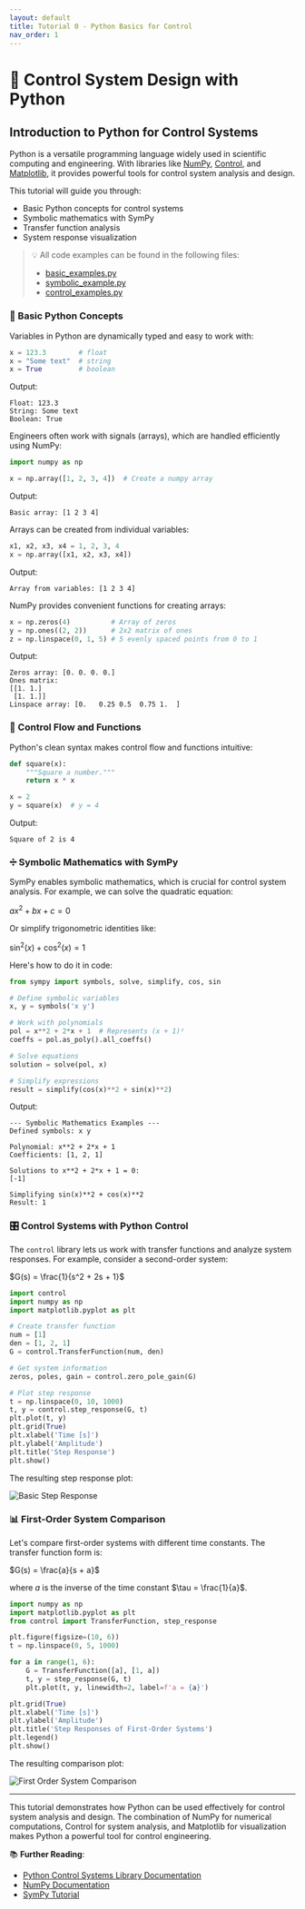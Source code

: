 ```yaml
---
layout: default
title: Tutorial 0 - Python Basics for Control
nav_order: 1
---
```


# 🐍 Control System Design with Python

## Introduction to Python for Control Systems

Python is a versatile programming language widely used in scientific computing and engineering. With libraries like [NumPy](https://numpy.org/), [Control](https://python-control.org/), and [Matplotlib](https://matplotlib.org/), it provides powerful tools for control system analysis and design.

This tutorial will guide you through:
- Basic Python concepts for control systems
- Symbolic mathematics with SymPy
- Transfer function analysis
- System response visualization

> 💡 All code examples can be found in the following files:
> - [basic_examples.py](basic_examples.py)
> - [symbolic_example.py](symbolic_example.py)
> - [control_examples.py](control_examples.py)

### 🔧 Basic Python Concepts

Variables in Python are dynamically typed and easy to work with:

```python
x = 123.3        # float
x = "Some text"  # string
x = True         # boolean
```
Output:
```
Float: 123.3
String: Some text
Boolean: True
```

Engineers often work with signals (arrays), which are handled efficiently using NumPy:

```python
import numpy as np

x = np.array([1, 2, 3, 4])  # Create a numpy array
```
Output:
```
Basic array: [1 2 3 4]
```

Arrays can be created from individual variables:

```python
x1, x2, x3, x4 = 1, 2, 3, 4
x = np.array([x1, x2, x3, x4])
```
Output:
```
Array from variables: [1 2 3 4]
```

NumPy provides convenient functions for creating arrays:

```python
x = np.zeros(4)          # Array of zeros
y = np.ones((2, 2))      # 2x2 matrix of ones
z = np.linspace(0, 1, 5) # 5 evenly spaced points from 0 to 1
```
Output:
```
Zeros array: [0. 0. 0. 0.]
Ones matrix:
[[1. 1.]
 [1. 1.]]
Linspace array: [0.   0.25 0.5  0.75 1.  ]
```

### 🔄 Control Flow and Functions

Python's clean syntax makes control flow and functions intuitive:

```python
def square(x):
    """Square a number."""
    return x * x

x = 2
y = square(x)  # y = 4
```
Output:
```
Square of 2 is 4
```

### ➗ Symbolic Mathematics with SymPy

SymPy enables symbolic mathematics, which is crucial for control system analysis. For example, we can solve the quadratic equation:

$ax^2 + bx + c = 0$

Or simplify trigonometric identities like:

$\sin^2(x) + \cos^2(x) = 1$

Here's how to do it in code:

```python
from sympy import symbols, solve, simplify, cos, sin

# Define symbolic variables
x, y = symbols('x y')

# Work with polynomials
pol = x**2 + 2*x + 1  # Represents (x + 1)²
coeffs = pol.as_poly().all_coeffs()

# Solve equations
solution = solve(pol, x)

# Simplify expressions
result = simplify(cos(x)**2 + sin(x)**2)
```
Output:
```
--- Symbolic Mathematics Examples ---
Defined symbols: x y

Polynomial: x**2 + 2*x + 1
Coefficients: [1, 2, 1]

Solutions to x**2 + 2*x + 1 = 0:
[-1]

Simplifying sin(x)**2 + cos(x)**2
Result: 1
```

### 🎛️ Control Systems with Python Control

The `control` library lets us work with transfer functions and analyze system responses. For example, consider a second-order system:

$G(s) = \frac{1}{s^2 + 2s + 1}$

```python
import control
import numpy as np
import matplotlib.pyplot as plt

# Create transfer function
num = [1]
den = [1, 2, 1]
G = control.TransferFunction(num, den)

# Get system information
zeros, poles, gain = control.zero_pole_gain(G)

# Plot step response
t = np.linspace(0, 10, 1000)
t, y = control.step_response(G, t)
plt.plot(t, y)
plt.grid(True)
plt.xlabel('Time [s]')
plt.ylabel('Amplitude')
plt.title('Step Response')
plt.show()
```

The resulting step response plot:

![Basic Step Response](plots/basic_response.png)

### 📊 First-Order System Comparison

Let's compare first-order systems with different time constants. The transfer function form is:

$G(s) = \frac{a}{s + a}$

where $a$ is the inverse of the time constant $\tau = \frac{1}{a}$.

```python
import numpy as np
import matplotlib.pyplot as plt
from control import TransferFunction, step_response

plt.figure(figsize=(10, 6))
t = np.linspace(0, 5, 1000)

for a in range(1, 6):
    G = TransferFunction([a], [1, a])
    t, y = step_response(G, t)
    plt.plot(t, y, linewidth=2, label=f'a = {a}')

plt.grid(True)
plt.xlabel('Time [s]')
plt.ylabel('Amplitude')
plt.title('Step Responses of First-Order Systems')
plt.legend()
plt.show()
```

The resulting comparison plot:

![First Order System Comparison](plots/first_order_comparison.png)

---

This tutorial demonstrates how Python can be used effectively for control system analysis and design. The combination of NumPy for numerical computations, Control for system analysis, and Matplotlib for visualization makes Python a powerful tool for control engineering. 

📚 **Further Reading**:
- [Python Control Systems Library Documentation](https://python-control.readthedocs.io/)
- [NumPy Documentation](https://numpy.org/doc/)
- [SymPy Tutorial](https://docs.sympy.org/latest/tutorial/) 